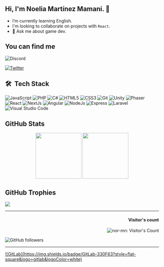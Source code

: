 ## Hi, I'm Noelia Martínez Mamani. 👋
- I’m currently learning English.
- I'm looking to collaborate on projects with `React`.
- 💬 Ask me about game dev.

## You can find me

![Discord](https://img.shields.io/badge/Discord-7289DA?style=flat-square&logo=discord&logoColor=white)

<a href="https://twitter.com/nor_mmn" target="_blank">

![Twitter](https://img.shields.io/badge/Twitter-1DA1F2?style=flat-square&logo=twitter&logoColor=white) 
</a>

## 🛠 &nbsp;Tech Stack

![JavaScript](https://img.shields.io/badge/JavaScript-181717?style=flat-square&logo=javascript)
![PHP](https://img.shields.io/badge/PHP-777BB4?style=flat-square&logo=php&logoColor=white)
![C#](https://img.shields.io/badge/C%23-239120?style=flat-square&logo=c-sharp&logoColor=white)
![HTML5](https://img.shields.io/badge/HTML5-E34F26?style=flat-square&logo=html5&logoColor=white)
![CSS3](https://img.shields.io/badge/CSS3-1572B6?style=flat-square&logo=css3&logoColor=white)
![Git](https://img.shields.io/badge/Git-f14e32?style=flat-square&logo=git&logoColor=f0efe7)
![Unity](https://img.shields.io/badge/Unity-222c37?style=flat-square&logo=unity&logoColor=white)
![Phaser](https://img.shields.io/badge/Phaser-darkviolet?style=flat-square&logo=phaser&logoColor=white)
![React](https://img.shields.io/badge/React-181717?style=flat-square&logo=react&logoColor=00d8ff)
![NextJs](https://img.shields.io/badge/Next-blue?style=flat-square&logo=next.js&logoColor=white)
![Angular](https://img.shields.io/badge/Angular-B52E31?style=flat-square&logo=angular&logoColor=white)
![NodeJs](https://img.shields.io/badge/Node.js-215732?style=flat-square&logo=node.js&logoColor=white)
![Express](https://img.shields.io/badge/Express-white?style=flat-square&logo=express&logoColor=black)
![Laravel](https://img.shields.io/badge/Laravel-f55247?style=flat-square&logo=laravel&logoColor=white)
![Visual Studio Code](https://img.shields.io/badge/Visual%20Studio%20Code-f0efe7?style=flat-square&logo=visual-studio-code&logoColor=blue)

## GitHub Stats

<div align="center">
  
<img height="150em" src="https://github-readme-stats.vercel.app/api?username=nor-mn&show_icons=true&theme=onedark&include_all_commits=false&count_private=true"/>
<img height="150em" src="https://github-readme-stats.vercel.app/api/top-langs/?username=nor-mn&layout=compact&langs_count=8&theme=onedark"/>

</div>
  
## GitHub Trophies

![](https://github-profile-trophy.vercel.app/?username=nor-mn&theme=onedark&no-frame=false&no-bg=false&margin-w=4)

---

<h4 align="right">Visitor's count</h4>
<p align="right">
<img src="https://profile-counter.glitch.me/{nor-mn}/count.svg" alt="nor-mn: Visitor's Count" /></p>

<p>
  <img alt="GitHub followers" src="https://img.shields.io/github/followers/nor-mn?label=Github%20followers&style=for-the-badge">
</p>
  
---

<a href="https://gitlab.com/nor-mn" target="_blank">
![GitLab](https://img.shields.io/badge/GitLab-330F63?style=flat-square&logo=gitlab&logoColor=white)
</a>
